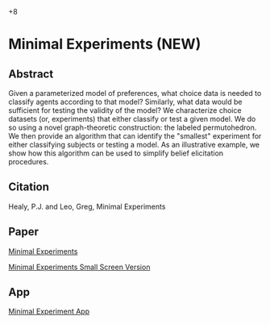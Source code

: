 +8

# Minimal Experiments (NEW)

## Abstract

Given a parameterized model of preferences, what choice data is needed to classify agents according to that model? Similarly, what data would be sufficient for testing the validity of the model? We characterize choice datasets (or, experiments) that either classify or test a given model. We do so using a novel graph-theoretic construction: the labeled permutohedron. We then provide an algorithm that can identify the "smallest" experiment for either classifying subjects or testing a model. As an illustrative example, we show how this algorithm can be used to simplify belief elicitation procedures.

## Citation 

Healy, P.J. and Leo, Greg, Minimal Experiments

## Paper

[Minimal Experiments](../files/Papers/WP_Minimal_Experiments.pdf)  

[Minimal Experiments Small Screen Version](../files/Papers/WP_Minimal_Experiments_Small.pdf)

## App

[Minimal Experiment App](https://gregleo-econ.shinyapps.io/minimalexperiments/)

